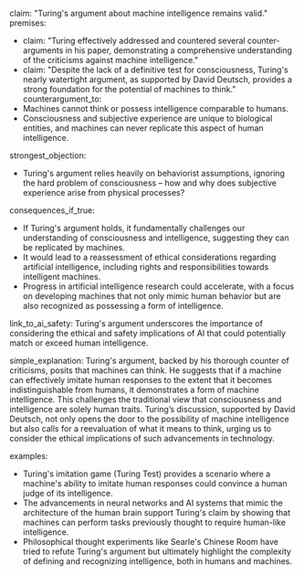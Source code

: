 claim: "Turing's argument about machine intelligence remains valid."
premises:
  - claim: "Turing effectively addressed and countered several counter-arguments in his paper, demonstrating a comprehensive understanding of the criticisms against machine intelligence."
  - claim: "Despite the lack of a definitive test for consciousness, Turing's nearly watertight argument, as supported by David Deutsch, provides a strong foundation for the potential of machines to think."
counterargument_to:
  - Machines cannot think or possess intelligence comparable to humans.
  - Consciousness and subjective experience are unique to biological entities, and machines can never replicate this aspect of human intelligence.

strongest_objection:
  - Turing's argument relies heavily on behaviorist assumptions, ignoring the hard problem of consciousness – how and why does subjective experience arise from physical processes?

consequences_if_true:
  - If Turing's argument holds, it fundamentally challenges our understanding of consciousness and intelligence, suggesting they can be replicated by machines.
  - It would lead to a reassessment of ethical considerations regarding artificial intelligence, including rights and responsibilities towards intelligent machines.
  - Progress in artificial intelligence research could accelerate, with a focus on developing machines that not only mimic human behavior but are also recognized as possessing a form of intelligence.

link_to_ai_safety: Turing's argument underscores the importance of considering the ethical and safety implications of AI that could potentially match or exceed human intelligence.

simple_explanation: Turing's argument, backed by his thorough counter of criticisms, posits that machines can think. He suggests that if a machine can effectively imitate human responses to the extent that it becomes indistinguishable from humans, it demonstrates a form of machine intelligence. This challenges the traditional view that consciousness and intelligence are solely human traits. Turing’s discussion, supported by David Deutsch, not only opens the door to the possibility of machine intelligence but also calls for a reevaluation of what it means to think, urging us to consider the ethical implications of such advancements in technology.

examples:
  - Turing's imitation game (Turing Test) provides a scenario where a machine's ability to imitate human responses could convince a human judge of its intelligence.
  - The advancements in neural networks and AI systems that mimic the architecture of the human brain support Turing's claim by showing that machines can perform tasks previously thought to require human-like intelligence.
  - Philosophical thought experiments like Searle's Chinese Room have tried to refute Turing's argument but ultimately highlight the complexity of defining and recognizing intelligence, both in humans and machines.